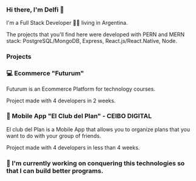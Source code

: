 ### Hi there, I'm Delfi 👋 

I'm a Full Stack Developer 👩‍💻 living in Argentina. 

The projects that you'll find here were developed with PERN and MERN stack: PostgreSQL/MongoDB, Express, React.js/React.Native, Node. 

### Projects 

### 💻 Ecommerce "Futurum"

Futurum is an Ecommerce Platform for technology courses. 

Project made with 4 developers in 2 weeks. 

### 📱 Mobile App "El Club del Plan" - CEIBO DIGITAL

El club del Plan is a Mobile App that allows you to organize plans that you want to do with your group of friends.

Project made with 4 developers in less than 4 weeks. 

### 🌱 I'm currently working on conquering this technologies so that I can build better programs.

